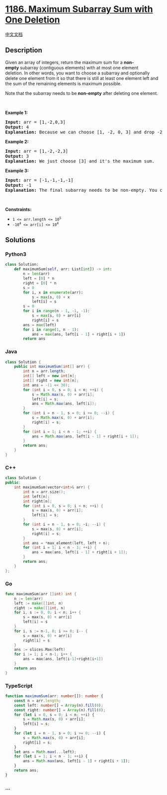 # [1186. Maximum Subarray Sum with One Deletion](https://leetcode.com/problems/maximum-subarray-sum-with-one-deletion)

[中文文档](/solution/1100-1199/1186.Maximum%20Subarray%20Sum%20with%20One%20Deletion/README.md)

## Description

<p>Given an array of integers, return the maximum sum for a <strong>non-empty</strong>&nbsp;subarray (contiguous elements) with at most one element deletion.&nbsp;In other words, you want to choose a subarray and optionally delete one element from it so that there is still at least one element left and the&nbsp;sum of the remaining elements is maximum possible.</p>

<p>Note that the subarray needs to be <strong>non-empty</strong> after deleting one element.</p>

<p>&nbsp;</p>
<p><strong class="example">Example 1:</strong></p>

<pre>
<strong>Input:</strong> arr = [1,-2,0,3]
<strong>Output:</strong> 4
<strong>Explanation: </strong>Because we can choose [1, -2, 0, 3] and drop -2, thus the subarray [1, 0, 3] becomes the maximum value.</pre>

<p><strong class="example">Example 2:</strong></p>

<pre>
<strong>Input:</strong> arr = [1,-2,-2,3]
<strong>Output:</strong> 3
<strong>Explanation: </strong>We just choose [3] and it&#39;s the maximum sum.
</pre>

<p><strong class="example">Example 3:</strong></p>

<pre>
<strong>Input:</strong> arr = [-1,-1,-1,-1]
<strong>Output:</strong> -1
<strong>Explanation:</strong>&nbsp;The final subarray needs to be non-empty. You can&#39;t choose [-1] and delete -1 from it, then get an empty subarray to make the sum equals to 0.
</pre>

<p>&nbsp;</p>
<p><strong>Constraints:</strong></p>

<ul>
	<li><code>1 &lt;= arr.length &lt;= 10<sup>5</sup></code></li>
	<li><code>-10<sup>4</sup> &lt;= arr[i] &lt;= 10<sup>4</sup></code></li>
</ul>

## Solutions

<!-- tabs:start -->

### **Python3**

```python
class Solution:
    def maximumSum(self, arr: List[int]) -> int:
        n = len(arr)
        left = [0] * n
        right = [0] * n
        s = 0
        for i, x in enumerate(arr):
            s = max(s, 0) + x
            left[i] = s
        s = 0
        for i in range(n - 1, -1, -1):
            s = max(s, 0) + arr[i]
            right[i] = s
        ans = max(left)
        for i in range(1, n - 1):
            ans = max(ans, left[i - 1] + right[i + 1])
        return ans
```

### **Java**

```java
class Solution {
    public int maximumSum(int[] arr) {
        int n = arr.length;
        int[] left = new int[n];
        int[] right = new int[n];
        int ans = -(1 << 30);
        for (int i = 0, s = 0; i < n; ++i) {
            s = Math.max(s, 0) + arr[i];
            left[i] = s;
            ans = Math.max(ans, left[i]);
        }
        for (int i = n - 1, s = 0; i >= 0; --i) {
            s = Math.max(s, 0) + arr[i];
            right[i] = s;
        }
        for (int i = 1; i < n - 1; ++i) {
            ans = Math.max(ans, left[i - 1] + right[i + 1]);
        }
        return ans;
    }
}
```

### **C++**

```cpp
class Solution {
public:
    int maximumSum(vector<int>& arr) {
        int n = arr.size();
        int left[n];
        int right[n];
        for (int i = 0, s = 0; i < n; ++i) {
            s = max(s, 0) + arr[i];
            left[i] = s;
        }
        for (int i = n - 1, s = 0; ~i; --i) {
            s = max(s, 0) + arr[i];
            right[i] = s;
        }
        int ans = *max_element(left, left + n);
        for (int i = 1; i < n - 1; ++i) {
            ans = max(ans, left[i - 1] + right[i + 1]);
        }
        return ans;
    }
};
```

### **Go**

```go
func maximumSum(arr []int) int {
	n := len(arr)
	left := make([]int, n)
	right := make([]int, n)
	for i, s := 0, 0; i < n; i++ {
		s = max(s, 0) + arr[i]
		left[i] = s
	}
	for i, s := n-1, 0; i >= 0; i-- {
		s = max(s, 0) + arr[i]
		right[i] = s
	}
	ans := slices.Max(left)
	for i := 1; i < n-1; i++ {
		ans = max(ans, left[i-1]+right[i+1])
	}
	return ans
}
```

### **TypeScript**

```ts
function maximumSum(arr: number[]): number {
    const n = arr.length;
    const left: number[] = Array(n).fill(0);
    const right: number[] = Array(n).fill(0);
    for (let i = 0, s = 0; i < n; ++i) {
        s = Math.max(s, 0) + arr[i];
        left[i] = s;
    }
    for (let i = n - 1, s = 0; i >= 0; --i) {
        s = Math.max(s, 0) + arr[i];
        right[i] = s;
    }
    let ans = Math.max(...left);
    for (let i = 1; i < n - 1; ++i) {
        ans = Math.max(ans, left[i - 1] + right[i + 1]);
    }
    return ans;
}
```

### **...**

```

```

<!-- tabs:end -->
